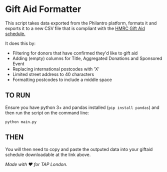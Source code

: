 # Gift Aid Formatter #

This script takes data exported from the Philantro platform, formats it and exports it to a new CSV file that is compliant with the [HMRC Gift Aid schedule.](https://www.gov.uk/guidance/schedule-spreadsheet-to-claim-back-tax-on-gift-aid-donations)

It does this by:
* Filtering for donors that have confirmed they'd like to gift aid 
* Adding (empty) columns for Title, Aggregated Donations and Sponsored Event
* Replacing international postcodes with 'X'
* Limited street address to 40 characters 
* Formatting postcodes to include a middle space

## TO RUN ## 

Ensure you have python 3+ and pandas installed (`pip install pandas`) and then run the script on the command line:

`python main.py`

## THEN ## 

You will then need to copy and paste the outputed data into your giftaid schedule downloadable at the link above. 


*Made with :heart: for TAP London.*